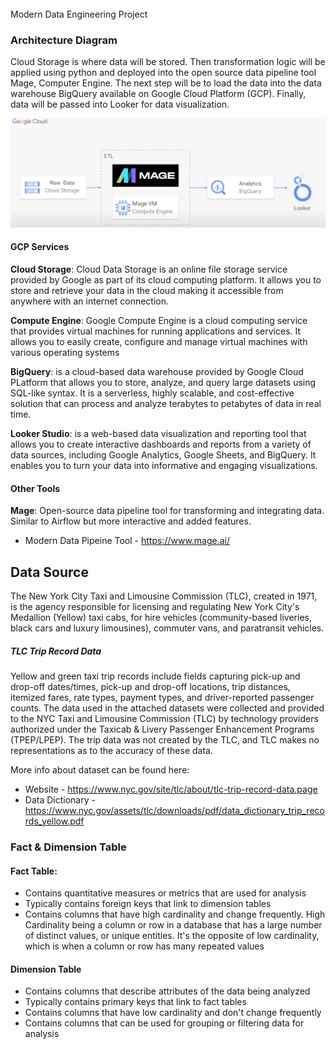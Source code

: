 
######
Modern Data Engineering Project 


### Architecture Diagram

Cloud Storage is where data will be stored. Then transformation logic will be applied using python and deployed into the open source data pipeline tool Mage, Computer Engine. The next step will be to load the data into the data warehouse BigQuery available on Google Cloud Platform (GCP). Finally, data will be passed into Looker for data visualization. 

![alt text](image.png)



#### GCP Services

**Cloud Storage**: Cloud Data Storage is an online file storage service provided by Google as part of its cloud computing platform. It allows you to store and retrieve your data in the cloud making it accessible from anywhere with an internet connection. 

**Compute Engine**: Google Compute Engine is a cloud computing service that provides virtual machines for running applications and services. It allows you to easily create, configure and manage virtual machines with various operating systems 

**BigQuery**: is a cloud-based data warehouse provided by Google Cloud PLatform that allows you to store, analyze, and query large datasets using SQL-like syntax. It is a serverless, highly scalable, and cost-effective solution that can process and analyze terabytes to petabytes of data in real time. 

**Looker Studio**: is a web-based data visualization and reporting tool that allows you to create interactive dashboards and reports from a variety of data sources, including Google Analytics, Google Sheets, and BigQuery. It enables you to turn your data into informative and engaging visualizations.

#### Other Tools

**Mage**: Open-source data pipeline tool for transforming and integrating data. Similar to Airflow but more interactive and added features. 
- Modern Data Pipeine Tool - https://www.mage.ai/

## Data Source

The New York City Taxi and Limousine Commission (TLC), created in 1971, is the agency responsible for licensing and regulating New York City's Medallion (Yellow) taxi cabs, for hire vehicles (community-based liveries, black cars and luxury limousines), commuter vans, and paratransit vehicles. 

##### TLC Trip Record Data 

Yellow and green taxi trip records include fields capturing pick-up and drop-off dates/times, pick-up and drop-off locations, trip distances, itemized fares, rate types, payment types, and driver-reported passenger counts. The data used in the attached datasets were collected and provided to the NYC Taxi and Limousine Commission (TLC) by technology providers authorized under the Taxicab & Livery Passenger Enhancement Programs (TPEP/LPEP). The trip data was not created by the TLC, and TLC makes no representations as to the accuracy of these data.

More info about dataset can be found here:

- Website - https://www.nyc.gov/site/tlc/about/tlc-trip-record-data.page
- Data Dictionary - https://www.nyc.gov/assets/tlc/downloads/pdf/data_dictionary_trip_records_yellow.pdf





### Fact & Dimension Table

#### Fact Table:
- Contains quantitative measures or metrics that are used for analysis
- Typically contains foreign keys that link to dimension tables
- Contains columns that have high cardinality and change frequently. High Cardinality being a column or row in a database that has a large number of distinct values, or unique entities. It's the opposite of low cardinality, which is when a column or row has many repeated values

#### Dimension Table
- Contains columns that describe attributes of the data being analyzed
- Typically contains primary keys that link to fact tables
- Contains columns that have low cardinality and don't change frequently 
- Contains columns that can be used for grouping or filtering data for analysis

#

######